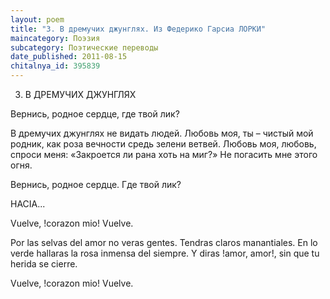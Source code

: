 ```yaml
---
layout: poem
title: "3. В дремучих джунглях. Из Федерико Гарсиа ЛОРКИ"
maincategory: Поэзия
subcategory: Поэтические переводы
date_published: 2011-08-15
chitalnya_id: 395839
---
```




3. В ДРЕМУЧИХ ДЖУНГЛЯХ

Вернись, 
родное сердце,
где твой лик?

В дремучих джунглях
не видать людей.
Любовь моя,
ты – чистый мой родник,
как роза вечности 
средь зелени ветвей.
Любовь моя, любовь,
спроси меня:
«Закроется ли рана хоть на миг?»
Не погасить мне этого огня.

Вернись, 
родное сердце.
Где твой лик?

HACIA...

Vuelve,
!corazon mio!
Vuelve.

Por las selvas del amor
no veras gentes.
Tendras claros manantiales.
En lo verde
hallaras la rosa inmensa
del siempre.
Y diras  !amor, amor!,
sin que tu herida
se cierre.

Vuelve,
!corazon mio!
Vuelve.







